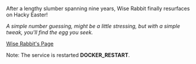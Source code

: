 After a lengthy slumber spanning nine years, Wise Rabbit finally resurfaces on Hacky Easter!

*A simple number guessing,*
*might be a little stressing,*
*but with a simple tweak,*
*you'll find the egg you seek.*

[Wise Rabbit's Page](http://__DOCKER_HOST__:2405)

Note: The service is restarted __DOCKER_RESTART__.